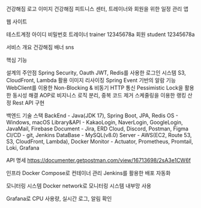 건강해짐 로고 이미지
건강해짐
피트니스 센터, 트레이너와 회원을 위한 일정 관리 앱


웹 사이트

테스트계정	아이디	비밀번호
트레이너	trainer	12345678a
회원	student	12345678a

서비스 개요
건강해짐 배너 sns

핵심 기능
  


설계의 주안점
Spring Security, Oauth JWT, Redis를 사용한 로그인 시스템
S3, CloudFront, Lambda 활용 이미지 리사이징
Spring Event 기반의 알람 기능
WebClient를 이용한 Non-Blocking & 비동기 HTTP 통신
Pessimistic Lock을 활용한 동시성 해결
AOP로 비지니스 로직 분리, 중복 코드 제거
스케줄링을 이용한 랭킹 산정
Rest API 구현

백엔드
기술 스택
BackEnd - Java(JDK 17), Spring Boot, JPA, Redis
OS - Windows, macOS
Library&API - KakaoLogin, NaverLogin, GoogleLogin, JavaMail, Firebase
Document - Jira, ERD Cloud, Discord, Postman, Figma
CI/CD - git, Jenkins
DataBase - MySQL(v8.0)
Server - AWS(EC2, Route 53, S3, CloudFront, Lambda), Docker
Monitor - Actuator, Prometheus, Promtail, Loki, Grafana

API 명세
https://documenter.getpostman.com/view/16713698/2sA3e1CW6f

인프라
Docker Compose로 컨테이너 관리
Jenkins를 활용한 배포 자동화



모니터링 시스템
Docker network로 모니터링 시스템 내부망 사용


Grafana로 CPU 사용량, 실시간 로그, 알림 확인
